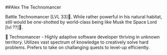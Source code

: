##Alex The Technomancer

Battle Technomancer [LVL 33]:robot:. While rather powerful in his natural 
habitat, still would be one-shotted by world-class being like Musk the 
Space Lord [lvl ??]:milky_way:.

:robot: Technomancer - Highly adaptive software developer thriving in unknown territory. Utilizes vast spectrum of knowledge to creatively solve hard problems. Prefers to take on challanging quests to level-up efficiently.

